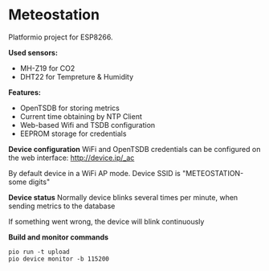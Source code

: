 
# Meteostation

Platformio project for ESP8266. 

**Used sensors:**
* MH-Z19 for CO2
* DHT22 for Tempreture & Humidity

**Features:**
* OpenTSDB for storing metrics
* Current time obtaining by NTP Client
* Web-based Wifi and TSDB configuration
* EEPROM storage for credentials

**Device configuration** 
WiFi and OpenTSDB credentials can be configured on the web interface:
http://device.ip/_ac

By default device in a WiFi AP mode.
Device SSID is "METEOSTATION-some digits"

**Device status** 
Normally device blinks several times per minute, when sending metrics to the database

If something went wrong, the device will blink continuously

**Build and monitor commands**

    pio run -t upload
    pio device monitor -b 115200

